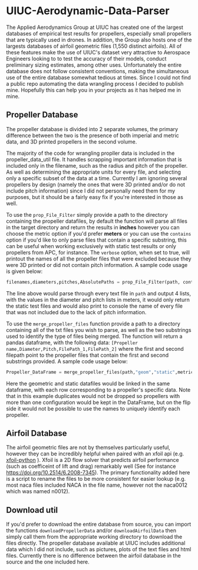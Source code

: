 # UIUC-Aerodynamic-Data-Parser

The Applied Aerodynamics Group at UIUC has created one of the largest databases of empirical test results for propellers, especially small propellers that are typically used in drones. In addition, the Group also hosts one of the largests databases of airfoil geometric files (1,550 distinct airfoils). All of these features make the use of UIUC's dataset very attractive to Aerospace Engineers looking to to test the accuracy of their models, conduct preliminary sizing estimates, among other uses. Unfortunately the entire database does not follow consistent conventions, making the simultaneous use of the entire database somewhat tedious at times. Since I could not find a public repo automating the data wrangling process I decided to publish mine. Hopefully this can help you in your projects as it has helped me in mine.



## Propeller Database

The propeller database is divided into 2 separate volumes, the primary difference between the two is the presence of both imperial and metric data, and 3D printed propellers in the second volume.

The majority of the code for wrangling propller data is included in the propeller_data_util file. It handles scrapping important information that is included only in the filename, such as the radius and pitch of the propeller. As well as determining the appropriate units for every file, and selecting only a specific subset of the data at a time. Currently I am ignoring several propellers by design (namely the ones that were 3D printed and/or do not include pitch information) since I did not personally need them for my purposes, but it should be a fairly easy fix if you're interested in those as well.

To use the `prop_File_Filter` simply provide a path to the directory containing the propeller datafiles, by default the function will parse all files in the target directory and return the results in **inches** however you can choose the metric option if you'd prefer **meters** or you can use the `contains` option if you'd like to only parse files that contain a specific substring, this can be useful when working exclusively with static test results or only propellers from APC, for instance.  The `verbose` option, when set to true, will printout the names of all the propeller files that were excluded because they were 3D printed or did not contain pitch information. A sample code usage is given below:

```python
filenames,diameters,pitches,AbsolutePaths = prop_File_Filter(path, contains="static", metric=True, verbose=True)
```

The line above would parse through every text file in `path` and output 4 lists, with the values in the diameter and pitch lists in meters, it would only return the static test files and would also print to console the name of every file that was not included due to the lack of pitch information.

To use the `merge_propeller_files`  function provide a path to a directory containing all of the txt files you wish to parse, as well as the two substrings used to identify the type of files being merged. The function will return a pandas dataframe, with the following data: `[Propeller name,Diameter,Pitch,FilePath_1,FilePath_2]` where the first and second filepath point to the propeller files that contain the first and second substrings provided. A sample code usage below:


```python
Propeller_DataFrame = merge_propeller_files(path,"geom","static",metric=False,dropDuplicates=False,sort=True)
```

Here the geometric and static datafiles would be linked in the same dataframe, with each row corresponding to a propeller's specific data. Note that in this example duplicates would not be dropped so propellers with more than one configuration would be kept in the DataFrame, but on the flip side it would not be possible to use the names to uniquely identify each propeller.



## Airfoil Database

The airfoil geometric files are not by themselves particularly useful, however they can be incredibly helpful when paired with an xfoil api (e.g. [xfoil-python](https://github.com/DARcorporation/xfoil-python) ). Xfoil is a 2D flow solver that predicts airfoil performance (such as coefficeint of lift and drag) remarkably well (See for instance https://doi.org/10.2514/6.2008-7345). The primary functionality added here is a script to rename the files to be more consistent for easier lookup (e.g. most naca files included  NACA in the file name, however not the naca0012 which was named n0012). 



## Download util

If you'd prefer to download the entire database from source, you can import the functions  `downloadPropellerData`  and/or `downloadAirfoilData` then simply call them from the appropriate working directory to download the files directly.  The propeller database available at UIUC includes additional data which I did not include, such as pictures, plots of the text files and html files. Currently there is no difference between the airfoil database in the source and the one included here.
